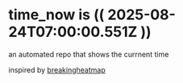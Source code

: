 # time_now is (( 2025-08-24T07:00:00.551Z ))

an automated repo that shows the currnent time

inspired by [breakingheatmap](https://github.com/breakingheatmap/breakingheatmap)